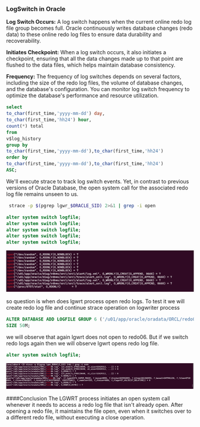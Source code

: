 ### LogSwitch in Oracle

**Log Switch Occurs:** A log switch happens when the current online redo log file group becomes full. Oracle continuously writes database changes (redo data) to these online redo log files to ensure data durability and recoverability.

**Initiates Checkpoint:** When a log switch occurs, it also initiates a checkpoint, ensuring that all the data changes made up to that point are flushed to the data files, which helps maintain database consistency.

**Frequency:** The frequency of log switches depends on several factors, including the size of the redo log files, the volume of database changes, and the database's configuration. You can monitor log switch frequency to optimize the database's performance and resource utilization.


```sql
select 
to_char(first_time,'yyyy-mm-dd') day,
to_char(first_time,'hh24') hour,
count(*) total 
from 
v$log_history
group by 
to_char(first_time,'yyyy-mm-dd'),to_char(first_time,'hh24')
order by 
to_char(first_time,'yyyy-mm-dd'),to_char(first_time,'hh24')
ASC;
```

We'll execute strace to track log switch events. Yet, in contrast to previous versions of Oracle Database, the open system call for the associated redo log file remains unseen to us.

```bash
 strace -p $(pgrep lgwr_$ORACLE_SID) 2>&1 | grep -i open
```

```sql
alter system switch logfile;
alter system switch logfile;
alter system switch logfile;
alter system switch logfile;
alter system switch logfile;
```

![Strace LogWriter](../media/strace_lgwrt_not_open.png)


so question is when does lgwrt process open redo logs. To test it we will create redo log file and continue strace operation on logwriter process
```sql
ALTER DATABASE ADD LOGFILE GROUP 6 ('/u01/app/oracle/oradata/ORCL/redo06.log') 
SIZE 50M;
```

we will observe that again lgwrt does not open to redo06. But if we switch redo logs again then we will observe lgwrt opens redo log file.

```sql
alter system switch logfile;
```

![Strace LogWriter](../media/strace_redo_open.png)

####Conclusion
The LGWRT process initiates an open system call whenever it needs to access a redo log file that isn't already open. After opening a redo file, it maintains the file open, even when it switches over to a different redo file, without executing a close operation.
